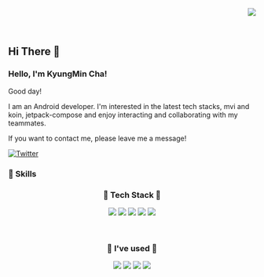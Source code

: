 <div align="right">
 <a href="https://hits.seeyoufarm.com"><img src="https://hits.seeyoufarm.com/api/count/incr/badge.svg?url=https%3A%2F%2Fgithub.com&count_bg=%2379C83D&title_bg=%23555555&icon=&icon_color=%23E7E7E7&title=hits&edge_flat=false"/></a></p>
 
</div>  


  
<br/>  

## Hi There 👋 

  
### Hello, I'm KyungMin Cha!

Good day!

I am an Android developer. I'm interested in the latest tech stacks, mvi and koin, jetpack-compose and enjoy interacting and collaborating with my teammates.

If you want to contact me, please leave me a message! 

 <a href="https://www.notion.so/aecac84553884663b6d401055d3bcee3"><img alt="Twitter" src="https://img.shields.io/twitter/url?label=portfolio&logo=Notion&style=social&url=https://www.notion.so/aecac84553884663b6d401055d3bcee37"></a>
</a>

### 💪 Skills
<h3 align="center">🌳 Tech Stack 🌳</h3>
<p align="center">
   
  <img src="https://img.shields.io/badge/Android-3DDC84?style=flat-square&logo=Android&logoColor=white"/>
  
  <img src="https://img.shields.io/badge/Kotlin-0095D5?style=flat-square&logo=Kotlin&logoColor=white"/> 
  
  <img src="https://img.shields.io/badge/Java-007396?style=flat-square&logo=Java&logoColor=white"/>


 <img src="https://img.shields.io/badge/Firebase-FFCA28?style=flat-square&logo=Firebase&logoColor=white" />
  <img src="https://img.shields.io/badge/MySQL-4479A1?style=flat-square&logo=MySQL&logoColor=white" /> 
</p>

<br/>
<h3 align="center">🧷 I've used 🧷</h3>
<p align="center">
<img src="https://img.shields.io/badge/github-000000?style=flat-square&logo=github&logoColor=white"/>
 <img src="https://img.shields.io/badge/Git-F05032?style=flat-square&logo=Git&logoColor=white" />
  <img src="https://img.shields.io/badge/Postman-FF6C37?style=flat-square&logo=Postman&logoColor=white" />
  <img src="https://img.shields.io/badge/Notion-ffff00?style=flat-square&logo=notion&logoColor=black"/>
</p>






<br>

